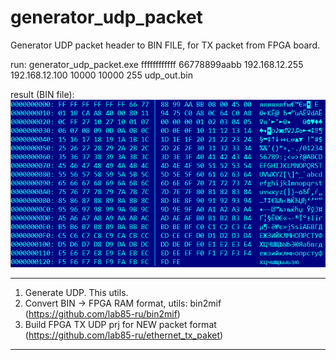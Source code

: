 # generator_udp_packet
Generator UDP packet header to BIN FILE, for TX packet from FPGA board.

run:
generator_udp_packet.exe ffffffffffff 66778899aabb 192.168.12.255 192.168.12.100 10000 10000 255 udp_out.bin

result (BIN file):
<img src="./pictures/result_bin_packet.png">

--------------------------------------------------------------------------------
1. Generate UDP. This utils.
2. Convert BIN -> FPGA RAM format, utils: bin2mif (https://github.com/lab85-ru/bin2mif)
3. Build FPGA TX UDP prj for NEW packet format (https://github.com/lab85-ru/ethernet_tx_paket)
--------------------------------------------------------------------------------

